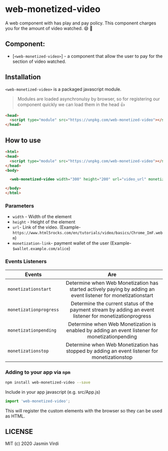 # web-monetized-video
A web component with has play and pay policy. This component charges you for the amount of video watched. :smile: :dancer:

## Component:
* [`<web-monetized-video>`] - a component that allow the user to pay for the section of video watched.

## Installation
`<web-monetized-video>` is a packaged javascript module.
> Modules are loaded asynchronulsy by browser, so for registering our component quickly we can load them in the head :thumbsup:

```html
<head>
  <script type="module" src="https://unpkg.com/web-monetized-video"></script>
</head>
```

## How to use
```html
<html>
<head>
  <script type="module" src="https://unpkg.com/web-monetized-video"></script>
</head>
<body>

  <web-monetized-video width="300" height="200" url="video_url" monetization-link="payment_pointer"></web-monetized-video>

</body>
</html>
```

### Parameters
* `width` - Width of the element
* `height` - Height of the element
* `url`- Link of the video. (Example- `https://www.html5rocks.com/en/tutorials/video/basics/Chrome_ImF.webm`)
* `monetization-link`- payment wallet of the user (Example- `$wallet.example.com/alice`)

### Events Listeners
| Events        | Are           |
| ------------- |:-------------:| 
| `monetizationstart`      | Determine when Web Monetization has started actively paying by adding an event listener for monetizationstart  |
| `monetizationprogress`      | Determine the current status of the payment stream by adding an event listener for monetizationprogress |
| `monetizationpending` |Determine when Web Monetization is enabled by adding an event listener for monetizationpending |
| `monetizationstop` | Determine when Web Monetization has stopped by adding an event listener for monetizationstop |


### Adding to your app via `npm`

```bash
npm install web-monetized-video --save
```

Include in your app javascript (e.g. src/App.js)
```js
import 'web-monetized-video';
```
This will register the custom elements with the browser so they can be used as HTML.

## LICENSE

MIT (c) 2020 Jasmin Virdi
